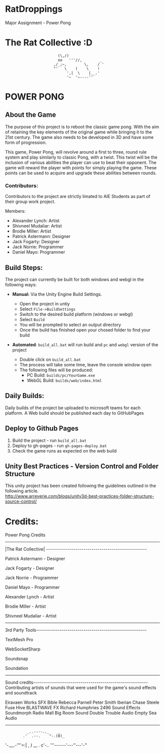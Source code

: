 # RatDroppings
Major Assignment - Power Pong

# The Rat Collective :D
                            (\,/)
                            oo   '''//,        _
                          ,/_;~,        \,    / '
                          "'   \    (    \    !
                                ',|  \    |__.'
                                '~  '~----''
# POWER PONG

## About the Game
The purpose of this project is to reboot the classic game pong. With the aim of retaining the key elements of the original game while bringing it to the 21st century. The game also needs to be developed in 3D and have some form of progression. 

This game, Power Pong, will revolve around a first to three, round rule system and play similarly to classic Pong, with a twist. This twist will be the inclusion of various abilities the player can use to beat their opponent. The game will reward the player with points for simply playing the game. These points can be used to acquire and upgrade these abilities between rounds. 

### Contributors:
Contributors to the project are strictly limated to AIE Students as part of their group work project.

Members:
 - Alexander Lynch: Artist
 - Shivneel Mudaliar: Artist
 - Brodie Miller: Artist
 - Patrick Astermann: Designer
 - Jack Fogarty: Designer
 - Jack Norrie: Programmer
 - Daniel Mayo: Programmer


## Build Steps:
The project can currently be built for both windows and webgl in the following ways:

* **Manual:** Via the Unity Engine Build Settings.
  * Open the project in untiy
  * Select `File->BuildSettings`
  * Switch to the desired build platform (windows or webgl)
  * Select `Build`
  * You will be prompted to select an output directory
  * Once the build has finished open your chosed folder to find your build

* **Automated**: `build_all.bat` will run build and `pc` and `webgl` version of the project
  * Double click on `build_all.bat`
  * The process will take some time, leave the console window open
  * The following files will be produced:
    * PC Build: `builds/pc/YourGame.exe` 
    * WebGL Build: `builds/web/index.html`

## Daily Builds:
Daily builds of the project be uploaded to microsoft teams for each platform.
A Web build should be published each day to GitHubPages

## Deploy to Github Pages
1. Build the project - run `build_all.bat`
2. Deploy to gh-pages - run `gh-pages-deploy.bat`
3. Check the game runs as expected on the web build


## Unity Best Practices - Version Control and Folder Structure

This unity project has been created following the guidelines outlined in the following article.<br/>
http://www.arreverie.com/blogs/unity3d-best-practices-folder-structure-source-control/


# Credits:
 Power Pong Credits
 _________________
|The Rat Collective| ---------------------------------------------------

Patrick Astermann - Designer

Jack Fogarty - Designer

Jack Norrie - Programmer

Daniel Mayo - Programmer

Alexander Lynch - Artist

Brodie Miller - Artist

Shivneel Mudaliar - Artist

-----------------------------------------------------------------------

3rd Party Tools--------------------------------------------------------

TextMesh Pro

WebSocketSharp

Soundsnap

Soundation

-----------------------------------------------------------------------

Sound credits----------------------------------------------------------
Contributing artists of sounds that were used for the game's sound effects and soundtrack

Eiravaen Works
SFX Bible
Rebecca Parnell
Peter Smith
Iberian
Chase Steele
Fuse Hive
BLASTWAVE FX
Richard Humphries
2496 Sound Effects
Soundmorph
Radio Mall
Big Room Sound
Double Trouble Audio
Empty Sea Audio

-----------------------------------------------------------------------
              _..----.._    _
            .'  .--.    "-.(0)_
'-.__.-'"'=:|   ,  _)_ \__ . c\'-..
             '''------'---''---'-"
